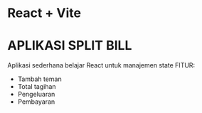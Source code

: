 # React + Vite

# APLIKASI SPLIT BILL

Aplikasi sederhana belajar React untuk manajemen state
FITUR:

-   Tambah teman
-   Total tagihan
-   Pengeluaran
-   Pembayaran
